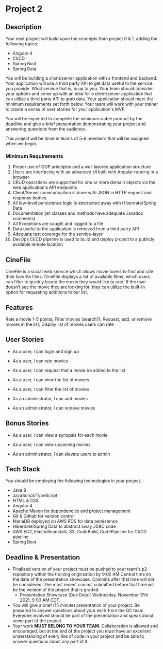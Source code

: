# Project 2

## Description

Your next project will build upon the concepts from project 0 & 1, adding the following topics:
 - Angular 4
 - CI/CD
 - Spring Boot
 - Spring Data

You will be building a client/server application with a frontend and backend. Your application will use a third party API to get data useful to the service you provide. What service that is, is up to you. Your team should consider your options and come up with an idea for a client/server application that can utilize a third party API to grab data. Your application should meet the minimum requirements set forth below. Your team will work with your trainer to create a series of user stories for your application's MVP.
  
You will be expected to complete the minimum viable product by the deadline and give a brief presentation demonstrating your project and answering questions from the audience.

This project will be done in teams of 5-6 members that will be assigned when we begin.

### Minimum Requirements
1. Proper use of OOP principles and a well layered application structure
2. Users are interfacing with an advanced UI built with Angular running in a browser
4. CRUD operations are supported for one or more domain objects via the web application's API endpoints
5. Client/Server communication is done with JSON in HTTP request and response bodies.
6. All low-level persistence logic is abstracted away with Hibernate/Spring Data
7. Documentation (all classes and methods have adequate Javadoc comments)
8. All Exceptions are caught and logged to a file
9. Data useful to the application is retrieved from a third party API
10. Adequate test coverage for the service-layer
11. DevOps CI/CD pipeline is used to build and deploy project to a publicly available remote location


## CineFile
CineFile is a social web service which allows movie lovers to find and rate their favorite films. CineFile displays a list of available films, which users can filter to quickly locate the movie they would like to rate. If the user doesn’t see the movie they are looking for, they can utilize the built-in option for requesting additions to our list.

## Features
Rate a movie 1-5 points; Filter movies (search?); Request, add, or remove movies in the list; Display list of movies users can rate

## User Stories
- As a user, I can login and sign up

- As a user, I can rate movies


- As a user, I can request that a movie be added to the list

- As a user, I can view the list of movies

- As a user, I can filter the list of movies

- As an administrator, I can add movies

- As an administrator, I can remove movies

## Bonus Stories
- As a user, I can view a synopsis for each movie

- As a user, I can view upcoming movies

- As an administrator, I can elevate users to admin

## Tech Stack
You should be employing the following technologies in your project.
 - Java 8
 - JavaScript/TypeScript
 - HTML & CSS
 - Angular 4
 - Apache Maven for dependencies and project management
 - Git & Github for version control
 - MariaDB deployed on AWS RDS for data persistence
 - Hibernate/Spring Data to abstract away JDBC code
 - AWS EC2, ElasticBeanstalk, S3, CodeBuild, CodePipeline for CI/CD pipeline
 - Spring Boot

## Deadline & Presentation
 - Finalized version of your project must be pushed to your team's p2 repository within the training originzation by 9:00 AM Central time on the date of the presentation showcase. Commits after that time will not be considered. The most recent commit submitted before that time will be the version of the project that is graded.
   - Presentation Showcase (Due Date): Wednesday, November 17th 2021, 9:00 AM CDT.
 - You will give a brief (15 minute) presentation of your project. Be prepared to answer questions about your work from the QC team. Everyone involved should be part of the presentation and speak about some part of the project.
 - Your work **MUST BELONG TO YOUR TEAM**. Collaboration is allowed and encouraged, but at the end of the project you must have an excellent understanding of every line of code in your project and be able to answer questions about any part of it.
